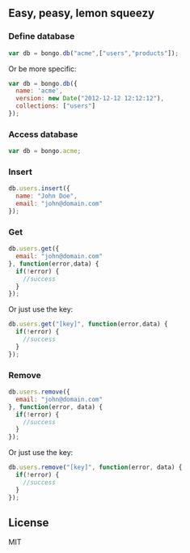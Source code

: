 ## Easy, peasy, lemon squeezy

### Define database

```javascript
var db = bongo.db("acme",["users","products"]);
```

Or be more specific:

```javascript
var db = bongo.db({
  name: 'acme',
  version: new Date("2012-12-12 12:12:12"),
  collections: ["users"]
});
```

### Access database

```javascript
var db = bongo.acme;
```

### Insert

```javascript
db.users.insert({
  name: "John Doe",
  email: "john@domain.com"
});
```

### Get

```javascript
db.users.get({
  email: "john@domain.com"
}, function(error,data) {
  if(!error) {
    //success
  }
});
```

Or just use the key:


```javascript
db.users.get("[key]", function(error,data) {
  if(!error) {
    //success
  }
});
```

### Remove

```javascript
db.users.remove({
  email: "john@domain.com"
}, function(error, data) {
  if(!error) {
    //success
  }
});
```

Or just use the key:


```javascript
db.users.remove("[key]", function(error, data) {
  if(!error) {
    //success
  }
});
```

## License

MIT